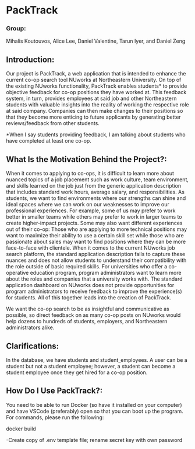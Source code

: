 # **PackTrack** 

### **Group:**
Mihalis Koutouvos, Alice Lee, Daniel Valentine, Tarun Iyer, and Daniel Zeng

## **Introduction:**
Our project is PackTrack, a web application that is intended to enhance the current co-op search tool NUworks 
at Northeastern University. On top of the existing NUworks functionality, PackTrack enables students* to provide 
objective feedback for co-op positions they have worked at. This feedback system, in turn, provides employees at 
said job and other Northeastern students with valuable insights into the reality of working the respective role 
at said company. Companies can then make changes to their positions so that they become more enticing to future 
applicants by generating better reviews/feedback from other students. 

*When I say students providing feedback, I am talking about students who have completed at least one co-op. 

## **What Is the Motivation Behind the Project?:**
When it comes to applying to co-ops, it is difficult to learn more about nuanced topics of a job placement such 
as work culture, team environment, and skills learned on the job just from the generic application description 
that includes standard work hours, average salary, and responsibilities. As students, we want to find environments 
where our strengths can shine and ideal spaces where we can work on our weaknesses to improve our professional 
experiences. For example, some of us may prefer to work better in smaller teams while others may prefer to work in 
larger teams to create higher-impact projects. Some may also want different experiences out of their co-op: Those 
who are applying to more technical positions may want to maximize their ability to use a certain skill set while 
those who are passionate about sales may want to find positions where they can be more face-to-face with clientele.
When it comes to the current NUworks job search platform, the standard application description fails to capture 
these nuances and does not allow students to understand their compatibility with the role outside of basic required 
skills. For universities who offer a co-operative education program, program administrators want to learn more about 
the roles and companies that a university works with. The standard application dashboard on NUworks does not provide 
opportunities for program administrators to receive feedback to improve the experience(s) for students. All of this 
together leads into the creation of PackTrack. 

We want the co-op search to be as insightful and communicative as possible, so direct feedback on as many co-op posts 
on NUworks would help dozens to hundreds of students, employers, and Northeastern administrators alike. 

## **Clarifications:**
In the database, we have students and student_employees. A user can be a student but not a student employee; however, 
a student can become a student employee once they get hired for a co-op position.

## **How Do I Use PackTrack?:**
You need to be able to run Docker (so have it installed on your computer) and have VSCode (preferably) open so that you can boot up the program. For commands, please run the following:

docker build

-Create copy of .env template file; rename secret key with own password

